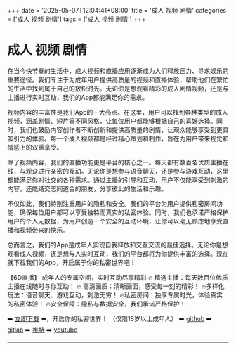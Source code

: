 +++
date = '2025-05-07T12:04:41+08:00'
title = '成人 视频 剧情'
categories = ['成人 视频 剧情']
tags = ['成人 视频 剧情']
+++

# 成人 视频 剧情

在当今快节奏的生活中，成人视频和直播应用逐渐成为人们释放压力、寻求娱乐的重要途径。我们专注于为成年用户提供高质量的视频和直播体验，帮助他们在繁忙的生活中找到属于自己的放松时光。无论你是想观看精彩的成人剧情视频，还是与主播进行实时互动，我们的App都能满足你的需求。

视频内容的丰富性是我们App的一大亮点。在这里，用户可以找到各种类型的成人视频，涵盖剧情、短片等不同风格，让每位用户都能够根据自己的喜好选择。同时，我们也鼓励内容创作者不断创新和提供高质量的剧情，让观众能够享受到更具吸引力的体验。每一个成人视频都是经过精心策划和制作，旨在为用户带来视觉和情感上的双重享受。

除了视频内容，我们的直播功能更是平台的核心之一。每天都有数百名优质主播在线，与观众进行亲密的互动。无论你是想参与语音聊天，还是参与游戏互动，这里都能满足你对社交的各种需求。通过主播的引导和互动，用户不仅能享受到刺激的内容，还能结交志同道合的朋友，分享彼此的生活和乐趣。

不仅如此，我们特别注重用户的隐私和安全。我们的平台为用户提供私密房间功能，确保每位用户都可以享受独特而真实的私密体验。同时，我们也承诺严格保护用户的个人元数据，为用户创造一个安全的互动环境，让你可以毫无顾虑地享受直播和视频带来的快乐。

总而言之，我们的App是成年人实现自我释放和交互交流的最佳选择。无论你是想观看成人视频，还是想与人实时互动，我们的平台都将为你提供丰富的选择。现在就下载我们的App，开启属于你的私密世界吧！

【6D直播】
成年人的专属空间，实时互动尽享精彩
🔥 精选主播：每天数百位优质主播在线随时与你互动！
🔥 高清画质：清晰画面，感受每一刻的精彩！
🔥多样化玩法：语音聊天、游戏互动，刺激无穷！
🔥私密房间：独享专属时光，体验真实的私密体验！
🔥安全保障：隐私与数据安全，我们承诺严格保护！

➡️ [立即下载](https://down123.s3.ap-east-1.amazonaws.com/down/down.html?channelCode=blog) ⬅️，开启你的私密世界！ （仅限18岁以上成年人）
➡️ [github](https://aldult-live.github.io/)
➡️ [gitlab](https://seo-09598d.gitlab.io/)
➡️ [推特](https://x.com/wegame33)
➡️ [youtube](https://www.youtube.com/@6Dlive)

---
